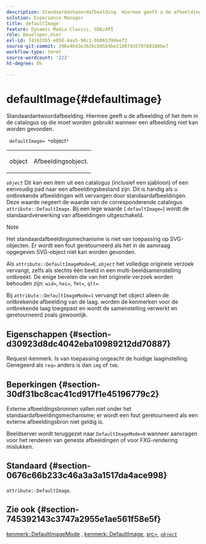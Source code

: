 ```yaml
---
description: Standaardantwoordafbeelding. Hiermee geeft u de afbeelding of het item in de catalogus op die moet worden gebruikt wanneer een afbeelding niet kan worden gevonden.
solution: Experience Manager
title: defaultImage
feature: Dynamic Media Classic, SDK/API
role: Developer,User
exl-id: 741833b5-e858-4aa5-96c1-bb06539deef3
source-git-commit: 206e4643e3926cb85b4be2189743578f88180be7
workflow-type: tm+mt
source-wordcount: '223'
ht-degree: 0%

---
```


# defaultImage{#defaultimage}

Standaardantwoordafbeelding. Hiermee geeft u de afbeelding of het item in de catalogus op die moet worden gebruikt wanneer een afbeelding niet kan worden gevonden.

` defaultImage= *`object`*`

<table id="simpletable_C1FC14B7D9AE476DB2B10EB402944335"> 
 <tr class="strow"> 
  <td class="stentry"> <p> <span class="codeph"> <span class="varname"> object  </span> </span> </p> </td> 
  <td class="stentry"> <p>Afbeeldingsobject. </p> </td> 
 </tr> 
</table>

*`object`* Dit kan een item uit een catalogus (inclusief een sjabloon) of een eenvoudig pad naar een afbeeldingsbestand zijn. Dit is handig als u ontbrekende afbeeldingen wilt vervangen door standaardafbeeldingen. Deze waarde negeert de waarde van de corresponderende catalogus `attribute::DefaultImage`. Bij een lege waarde ( `defaultImage=`) wordt de standaardverwerking van afbeeldingen uitgeschakeld.

>[!NOTE]
>
>Het standaardafbeeldingsmechanisme is niet van toepassing op SVG-objecten. Er wordt een fout geretourneerd als het in de aanvraag opgegeven SVG-object niet kan worden gevonden.

Als `attribute::DefaultImageMode=0`, *`object`* het volledige originele verzoek vervangt, zelfs als slechts één beeld in een multi-beeldsamenstelling ontbreekt. De enige bevelen die van het originele verzoek worden behouden zijn: `wid=`, `hei=`, `fmt=`, `qlt=`.

Bij `attribute::DefaultImageMode=1` vervangt het object alleen de ontbrekende afbeelding van de laag. worden de kenmerken voor de ontbrekende laag toegepast en wordt de samenstelling verwerkt en geretourneerd zoals gewoonlijk.

## Eigenschappen {#section-d30923d8dc4042eba10989212dd70887}

Request-kenmerk. Is van toepassing ongeacht de huidige laaginstelling. Genegeerd als `req=` anders is dan `img` of `tmb`.

## Beperkingen {#section-30df31bc8cac41cd917f1e45196779c2}

Externe afbeeldingsbronnen vallen niet onder het standaardafbeeldingsmechanisme; er wordt een fout geretourneerd als een externe afbeeldingsbron niet geldig is.

Beeldserver wordt teruggezet naar `DefaultImageMode=0` wanneer aanvragen voor het renderen van geneste afbeeldingen of voor FXG-rendering mislukken.

## Standaard {#section-0676c66b233c46a3a3a1517da4ace998}

`attribute::DefaultImage`.

## Zie ook {#section-745392143c3747a2955e1ae561f58e5f}

[kenmerk::DefaultImageMode](../../../../../is-api/image-catalog/image-serving-api-ref/c-image-catalog-reference/c-attributes-reference/r-defaultimagemode.md#reference-8a996af162f84e46bbe9e6e0d4e26782) ,  [kenmerk: DefaultImage](../../../../../is-api/image-catalog/image-serving-api-ref/c-image-catalog-reference/c-attributes-reference/r-is-cat-defaultimage.md#reference-8e9900e129f54ed68462a3c2fc3bc433),  [src=](../../../../../is-api/http-ref/image-serving-api-ref/c-http-protocol-reference/c-command-reference/r-src.md#reference-f6506637778c4c69bf106a7924a91ab1),  [ *`object`* ](../../../../../is-api/http-ref/image-serving-api-ref/c-http-protocol-reference/c-data-types/r-object.md#reference-2591bd24548d462782c68d138ef795a0)
